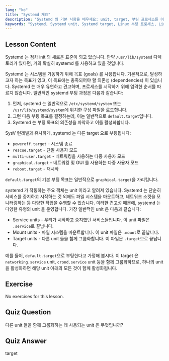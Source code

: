 ```yaml
---
lang: "ko"
title: "Systemd 개요"
description: "Systemd 의 기본 사항을 배우세요: unit, target, 부팅 프로세스를 이해합니다. Systemd 가 Linux 에서 서비스와 시스템 상태를 어떻게 관리하는지 알아보세요. 여정을 시작하세요!"
keywords: "Systemd, Systemd unit, Systemd target, Linux 부팅 프로세스, Linux 서비스, 초보자, 튜토리얼, 가이드"
---
```


## Lesson Content

Systemd 는 점차 init 의 새로운 표준이 되고 있습니다. 만약 `/usr/lib/systemd` 디렉토리가 있다면, 거의 확실히 systemd 를 사용하고 있을 것입니다.

Systemd 는 시스템을 가동하기 위해 목표 (goals) 를 사용합니다. 기본적으로, 달성하고자 하는 목표가 있고, 이 목표에는 충족되어야 할 의존성 (dependencies) 이 있습니다. Systemd 는 매우 유연하고 견고하며, 프로세스를 시작하기 위해 엄격한 순서를 따르지 않습니다. 일반적인 systemd 부팅 과정은 다음과 같습니다:

1. 먼저, systemd 는 일반적으로 `/etc/systemd/system` 또는 `/usr/lib/systemd/system`에 위치한 구성 파일을 로드합니다.
2. 그런 다음 부팅 목표를 결정하는데, 이는 일반적으로 `default.target`입니다.
3. Systemd 는 부팅 목표의 의존성을 파악하고 이를 활성화합니다.

SysV 런레벨과 유사하게, systemd 는 다른 target 으로 부팅됩니다:

- `poweroff.target` - 시스템 종료
- `rescue.target` - 단일 사용자 모드
- `multi-user.target` - 네트워킹을 사용하는 다중 사용자 모드
- `graphical.target` - 네트워킹 및 GUI 를 사용하는 다중 사용자 모드
- `reboot.target` - 재시작

`default.target`의 기본 부팅 목표는 일반적으로 `graphical.target`을 가리킵니다.

systemd 가 작동하는 주요 객체는 unit 이라고 알려져 있습니다. Systemd 는 단순히 서비스를 중지하고 시작하는 것 외에도 파일 시스템을 마운트하고, 네트워크 소켓을 모니터링하는 등 다양한 작업을 수행할 수 있습니다. 이러한 견고성 때문에, systemd 는 다양한 유형의 unit 을 운영합니다. 가장 일반적인 unit 은 다음과 같습니다:

- Service units - 우리가 시작하고 중지했던 서비스들입니다. 이 unit 파일은 `.service`로 끝납니다.
- Mount units - 파일 시스템을 마운트합니다. 이 unit 파일은 `.mount`로 끝납니다.
- Target units - 다른 unit 들을 함께 그룹화합니다. 이 파일은 `.target`으로 끝납니다.

예를 들어, `default.target`으로 부팅한다고 가정해 봅시다. 이 target 은 `networking.service` unit, `crond.service` unit 등을 함께 그룹화하므로, 하나의 unit 을 활성화하면 해당 unit 아래의 모든 것이 함께 활성화됩니다.

## Exercise

No exercises for this lesson.

## Quiz Question

다른 unit 들을 함께 그룹화하는 데 사용되는 unit 은 무엇입니까?

## Quiz Answer

target
